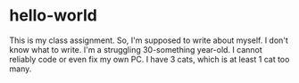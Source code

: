 # hello-world
This is my class assignment.
So, I'm supposed to write about myself. I don't know what to write.
I'm a struggling 30-something year-old. I cannot reliably code or even fix my own PC.
I have 3 cats, which is at least 1 cat too many. 
